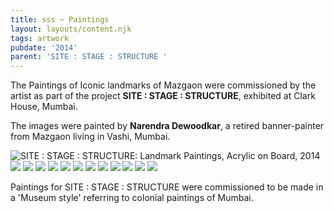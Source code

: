 ```yaml
---
title: sss ~ Paintings
layout: layouts/content.njk
tags: artwork
pubdate: '2014'  
parent: 'SITE : STAGE : STRUCTURE '
---
```


The Paintings of Iconic landmarks of Mazgaon were commissioned by the artist
as part of the project **SITE : STAGE : STRUCTURE**, exhibited at Clark House,
Mumbai.

The images were painted by **Narendra Dewoodkar**, a retired banner-painter
from Mazgaon living in Vashi, Mumbai.

![SITE : STAGE : STRUCTURE: Landmark Paintings, Acrylic on Board, 2014](/static/img/site-stage-structure_paintings.jpg)
![](/static/img/yellow-crane.jpg)
![](/static/img/chinese-temple.jpg)
![](/static/img/pine-building.jpg)
![](/static/img/anthony-s-rest.jpg)
![](/static/img/mazgaon-garden.jpg)
![](/static/img/old-gloria-cross.jpg)
![](/static/img/hasanabad.jpg)
![](/static/img/vaity-house.jpg)
![](/static/img/matharpacady-oratory.jpg)
![](/static/img/bhaucha-dhakka.jpg)
![](/static/img/yellow-crane.jpg)
![](/static/img/installation-view_lores.jpg)


Paintings for SITE : STAGE : STRUCTURE were commissioned to be made in a 'Museum style' referring to colonial paintings of Mumbai.
